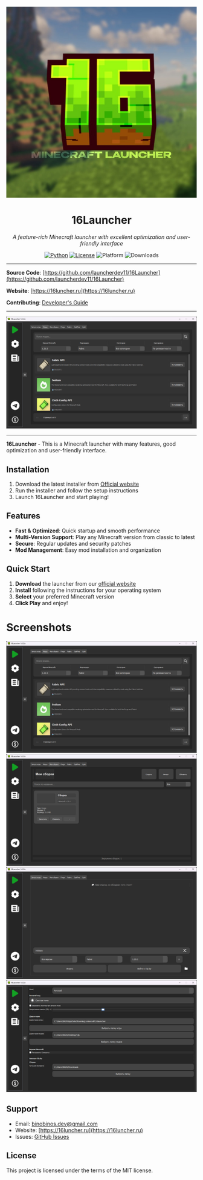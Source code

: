<p align="center">
  <a href="https://16luncher.ru"><img src="assets/readme_icon.jpg" alt="16Launcher"></a>
  <h1 align="center">16Launcher</h1>
<p align="center">
  <em>A feature-rich Minecraft launcher with excellent optimization and user-friendly interface</em>
</p>

<p align="center">
  <a href="https://www.python.org/"><img src="https://img.shields.io/badge/Python-3.12+-blue.svg" alt="Python"></a>
  <a href="https://opensource.org/licenses/MIT"><img src="https://img.shields.io/badge/License-MIT-yellow.svg" alt="License"></a>
  <img src="https://img.shields.io/badge/Platform-Windows%20%7C%20Linux%20%7C%20MacOS-lightgrey.svg" alt="Platform">
  <img src="https://img.shields.io/badge/Downloads-30K+-brightgreen.svg" alt="Downloads">
</p>

---

**Source Code**: [https://github.com/launcherdev11/16Launcher](https://github.com/launcherdev11/16Launcher)

**Website**: [https://16luncher.ru](https://16luncher.ru)

**Contributing**: [Developer's Guide](CONTRIBUTING.md)

---

![readme_screen.png](assets/readme_screen.png)

---
    
**16Launcher** - This is a Minecraft launcher with many features, good optimization and user-friendly interface.

## Installation

1. Download the latest installer from [Official website](https://16luncher.ru)
2. Run the installer and follow the setup instructions
3. Launch 16Launcher and start playing!

## Features

- **Fast & Optimized**: Quick startup and smooth performance
- **Multi-Version Support**: Play any Minecraft version from classic to latest
- **Secure**: Regular updates and security patches
- **Mod Management**: Easy mod installation and organization

## Quick Start

1. **Download** the launcher from our [official website](https://16luncher.ru)
2. **Install** following the instructions for your operating system
3. **Select** your preferred Minecraft version
4. **Click Play** and enjoy!

# Screenshots

![readme_screen.png](assets/readme_screen.png)
![readme_screen2.png](assets/readme_screen2.png)
![readme_screen3.png](assets/readme_screen3.png)
![readme_screen4.png](assets/readme_screen4.png)

## Support

- Email: binobinos.dev@gmail.com
- Website: [https://16luncher.ru](https://16luncher.ru)
- Issues: [GitHub Issues](https://github.com/launcherdev11/16Launcher/issues)

## License

This project is licensed under the terms of the MIT license.